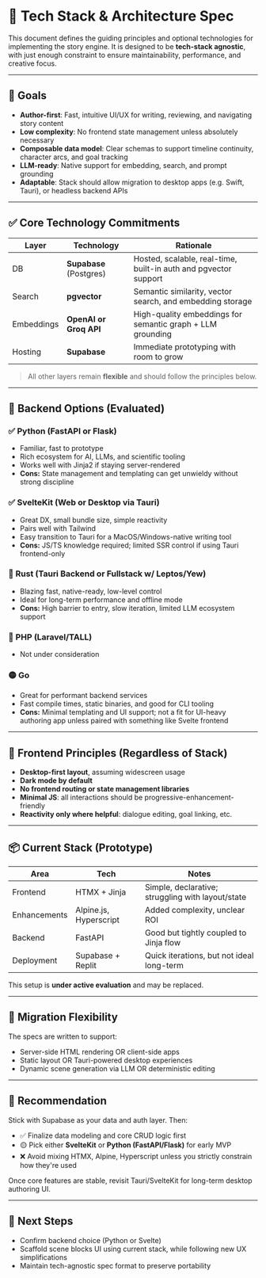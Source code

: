 # 🧱 Tech Stack & Architecture Spec

This document defines the guiding principles and optional technologies for implementing the story engine. It is designed to be **tech-stack agnostic**, with just enough constraint to ensure maintainability, performance, and creative focus.

---

## 🎯 Goals

- **Author-first**: Fast, intuitive UI/UX for writing, reviewing, and navigating story content
- **Low complexity**: No frontend state management unless absolutely necessary
- **Composable data model**: Clear schemas to support timeline continuity, character arcs, and goal tracking
- **LLM-ready**: Native support for embedding, search, and prompt grounding
- **Adaptable**: Stack should allow migration to desktop apps (e.g. Swift, Tauri), or headless backend APIs

---

## ✅ Core Technology Commitments

| Layer      | Technology        | Rationale |
|------------|-------------------|-----------|
| DB         | **Supabase** (Postgres) | Hosted, scalable, real-time, built-in auth and pgvector support |
| Search     | **pgvector**      | Semantic similarity, vector search, and embedding storage |
| Embeddings | **OpenAI or Groq API** | High-quality embeddings for semantic graph + LLM grounding |
| Hosting    | **Supabase**      | Immediate prototyping with room to grow |

> All other layers remain **flexible** and should follow the principles below.

---

## 🤖 Backend Options (Evaluated)

### ✅ Python (FastAPI or Flask)
- Familiar, fast to prototype
- Rich ecosystem for AI, LLMs, and scientific tooling
- Works well with Jinja2 if staying server-rendered
- **Cons:** State management and templating can get unwieldy without strong discipline

### ✅ SvelteKit (Web or Desktop via Tauri)
- Great DX, small bundle size, simple reactivity
- Pairs well with Tailwind
- Easy transition to Tauri for a MacOS/Windows-native writing tool
- **Cons:** JS/TS knowledge required; limited SSR control if using Tauri frontend-only

### 🔄 Rust (Tauri Backend or Fullstack w/ Leptos/Yew)
- Blazing fast, native-ready, low-level control
- Ideal for long-term performance and offline mode
- **Cons:** High barrier to entry, slow iteration, limited LLM ecosystem support

### 🚫 PHP (Laravel/TALL)
- Not under consideration

### 🟡 Go
- Great for performant backend services
- Fast compile times, static binaries, and good for CLI tooling
- **Cons:** Minimal templating and UI support; not a fit for UI-heavy authoring app unless paired with something like Svelte frontend

---

## 🎨 Frontend Principles (Regardless of Stack)

- **Desktop-first layout**, assuming widescreen usage
- **Dark mode by default**
- **No frontend routing or state management libraries**
- **Minimal JS**: all interactions should be progressive-enhancement-friendly
- **Reactivity only where helpful**: dialogue editing, goal linking, etc.

---

## 📦 Current Stack (Prototype)

| Area        | Tech         | Notes |
|-------------|--------------|-------|
| Frontend    | HTMX + Jinja | Simple, declarative; struggling with layout/state |
| Enhancements| Alpine.js, Hyperscript | Added complexity, unclear ROI |
| Backend     | FastAPI      | Good but tightly coupled to Jinja flow |
| Deployment  | Supabase + Replit | Quick iterations, but not ideal long-term |

This setup is **under active evaluation** and may be replaced.

---

## 🔁 Migration Flexibility

The specs are written to support:
- Server-side HTML rendering OR client-side apps
- Static layout OR Tauri-powered desktop experiences
- Dynamic scene generation via LLM OR deterministic editing

---

## 📌 Recommendation

Stick with Supabase as your data and auth layer. Then:

- ✅ Finalize data modeling and core CRUD logic first
- 🟡 Pick either **SvelteKit** or **Python (FastAPI/Flask)** for early MVP
- ❌ Avoid mixing HTMX, Alpine, Hyperscript unless you strictly constrain how they're used

Once core features are stable, revisit Tauri/SvelteKit for long-term desktop authoring UI.

---

## 🧭 Next Steps

- Confirm backend choice (Python or Svelte)
- Scaffold scene blocks UI using current stack, while following new UX simplifications
- Maintain tech-agnostic spec format to preserve portability

